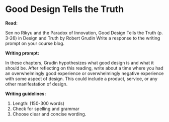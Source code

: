 # Good Design Tells the Truth

**Read:**

Sen no Rikyu and the Paradox of Innovation, Good Design Tells the Truth (p. 3-26) in Design and Truth by Robert Grudin
Write a response to the writing prompt on your course blog.

**Writing prompt:**

In these chapters, Grudin hypothesizes what good design is and what it should be. After reflecting on this reading, write about a time where you had an overwhelmingly good experience or overwhelmingly negative experience with some aspect of design. This could include a product, service, or any other manifestation of design.

**Writing guidelines:**

1. Length: (150-300 words)
2. Check for spelling and grammar
3. Choose clear and concise wording.